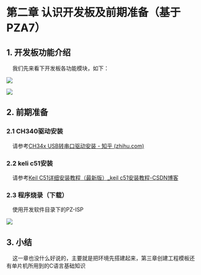 # 第二章 认识开发板及前期准备（基于PZA7）

## 1. 开发板功能介绍

    我们先来看下开发板各功能模块，如下：

![](https://img.picgo.net/2024/05/23/-2024-05-23-2104474217de9c4c3c033b.png)

![](https://img.picgo.net/2024/05/23/-2024-05-23-210556f30c7b95d54eac26.png)

## 2. 前期准备

### 2.1 CH340驱动安装

    请参考[CH34x USB转串口驱动安装 - 知乎 (zhihu.com)](https://zhuanlan.zhihu.com/p/382351660)

### 2.2 keli c51安装

    请参考[Keil C51详细安装教程（最新版）_keil c51安装教程-CSDN博客](https://blog.csdn.net/weixin_41995541/article/details/107447912)

### 2.3 程序烧录（下载）

    使用开发软件目录下的PZ-ISP

![](https://img.picgo.net/2024/05/23/-2024-05-23-210817d0414d6063a9c1de.png)

## 3. 小结

    这一章也没什么好说的，主要就是把环境先搭建起来，第三章创建工程模板还有单片机所用到的C语言基础知识
